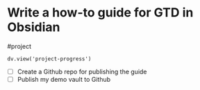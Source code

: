 # Write a how-to guide for GTD in Obsidian
#project 
```dataviewjs
dv.view('project-progress')
```

- [ ] Create a Github repo for publishing the guide
- [ ] Publish my demo vault to Github